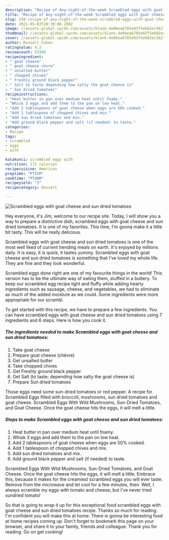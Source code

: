 ```yaml
---
description: "Recipe of Any-night-of-the-week Scrambled eggs with goat cheese and sun dried tomatoes"
title: "Recipe of Any-night-of-the-week Scrambled eggs with goat cheese and sun dried tomatoes"
slug: 258-recipe-of-any-night-of-the-week-scrambled-eggs-with-goat-cheese-and-sun-dried-tomatoes
date: 2021-05-03T20:39:08.290Z
image: //assets-global.cpcdn.com/assets/blank-4e0bea6785e03f5e602ec562f230caae08da540cada707380b4fe1bbebba43da.png
thumbnail: //assets-global.cpcdn.com/assets/blank-4e0bea6785e03f5e602ec562f230caae08da540cada707380b4fe1bbebba43da.png
cover: //assets-global.cpcdn.com/assets/blank-4e0bea6785e03f5e602ec562f230caae08da540cada707380b4fe1bbebba43da.png
author: Russell Cohen
ratingvalue: 4.2
reviewcount: 23306
recipeingredient:
- " goat cheese"
- " goat cheese chvre"
- " unsalted butter"
- " chopped chives"
- " Freshly ground black pepper"
- " Salt to taste depending how salty the goat cheese is"
- " Sun dried tomatoes"
recipeinstructions:
- "Heat butter in pan over medium heat until foamy."
- "Whisk 3 eggs and add them to the pan on low heat."
- "Add 2 tablespoons of goat cheese when eggs are 50% cooked."
- "Add 1 tablespoon of chopped chives and mix."
- "Add sun dried tomatoes and mix."
- "Add ground black pepper and salt (if needed) to taste."
categories:
- Recipe
tags:
- scrambled
- eggs
- with

katakunci: scrambled eggs with 
nutrition: 171 calories
recipecuisine: American
preptime: "PT15M"
cooktime: "PT48M"
recipeyield: "3"
recipecategory: Dessert

---
```



![Scrambled eggs with goat cheese and sun dried tomatoes](//assets-global.cpcdn.com/assets/blank-4e0bea6785e03f5e602ec562f230caae08da540cada707380b4fe1bbebba43da.png)

Hey everyone, it's Jim, welcome to our recipe site. Today, I will show you a way to prepare a distinctive dish, scrambled eggs with goat cheese and sun dried tomatoes. It is one of my favorites. This time, I'm gonna make it a little bit tasty. This will be really delicious.

Scrambled eggs with goat cheese and sun dried tomatoes is one of the most well liked of current trending meals on earth. It's enjoyed by millions daily. It is easy, it is quick, it tastes yummy. Scrambled eggs with goat cheese and sun dried tomatoes is something that I've loved my whole life. They are fine and they look wonderful.

Scrambled eggs done right are one of my favourite things in the world! This version has to be the ultimate way of eating them, stuffed in a buttery. To keep our scrambled egg recipe light and fluffy while adding hearty ingredients such as sausage, cheese, and vegetables, we had to eliminate as much of the added moisture as we could. Some ingredients were more appropriate for our scrambl.


To get started with this recipe, we have to prepare a few ingredients. You can have scrambled eggs with goat cheese and sun dried tomatoes using 7 ingredients and 6 steps. Here is how you cook it.

<!--inarticleads1-->

##### The ingredients needed to make Scrambled eggs with goat cheese and sun dried tomatoes:

1. Take  goat cheese
1. Prepare  goat cheese (chèvre)
1. Get  unsalted butter
1. Take  chopped chives
1. Get  Freshly ground black pepper
1. Get  Salt (to taste; depending how salty the goat cheese is)
1. Prepare  Sun dried tomatoes


Those eggs need some sun-dried tomatoes or red pepper. A recipe for Scrambled Eggs filled with broccoli, mushrooms, sun dried tomatoes and goat cheese. Scrambled Eggs With Wild Mushrooms, Sun-Dried Tomatoes, and Goat Cheese. Once the goat cheese hits the eggs, it will melt a little. 

<!--inarticleads2-->

##### Steps to make Scrambled eggs with goat cheese and sun dried tomatoes:

1. Heat butter in pan over medium heat until foamy.
1. Whisk 3 eggs and add them to the pan on low heat.
1. Add 2 tablespoons of goat cheese when eggs are 50% cooked.
1. Add 1 tablespoon of chopped chives and mix.
1. Add sun dried tomatoes and mix.
1. Add ground black pepper and salt (if needed) to taste.


Scrambled Eggs With Wild Mushrooms, Sun-Dried Tomatoes, and Goat Cheese. Once the goat cheese hits the eggs, it will melt a little. Embrace this, because it makes for the creamiest scrambled eggs you will ever taste. Remove from the microwave and let cool for a few minutes, then. Well, I always scramble my eggs with tomato and cheese, but I&#39;ve never tried sundried tomato! 

So that is going to wrap it up for this exceptional food scrambled eggs with goat cheese and sun dried tomatoes recipe. Thanks so much for reading. I'm confident you will make this at home. There is gonna be interesting food at home recipes coming up. Don't forget to bookmark this page on your browser, and share it to your family, friends and colleague. Thank you for reading. Go on get cooking!
